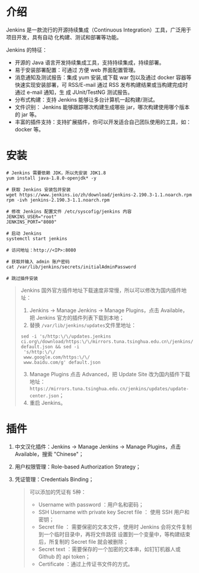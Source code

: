 # 介绍

Jenkins  是一款流行的开源持续集成（Continuous Integration）工具，广泛用于项目开发，具有自动 化构建、测试和部署等功能。

Jenkins 的特征： 

- 开源的 Java 语言开发持续集成工具，支持持续集成，持续部署。 
- 易于安装部署配置：可通过 方便 web 界面配置管理。 
- 消息通知及测试报告：集成 yum 安装,或下载 war 包以及通过 docker 容器等快速实现安装部署，可 RSS/E-mail 通过 RSS 发布构建结果或当构建完成时通过 e-mail 通知，生 成 JUnit/TestNG 测试报告。
- 分布式构建：支持 Jenkins 能够让多台计算机一起构建/测试。  
- 文件识别： Jenkins 能够跟踪哪次构建生成哪些 jar，哪次构建使用哪个版本的 jar 等。 
- 丰富的插件支持：支持扩展插件，你可以开发适合自己团队使用的工具，如：docker 等。

# 安装

```shell
# Jenkins 需要依赖 JDK，所以先安装 JDK1.8
yum install java-1.8.0-openjdk* -y
 
# 获取 Jenkins 安装包并安装
wget https://www.jenkins.io/zh/download/jenkins-2.190.3-1.1.noarch.rpm
rpm -ivh jenkins-2.190.3-1.1.noarch.rpm

# 修改 Jenkins 配置文件 /etc/syscofig/jenkins 内容
JENKINS_USER="root"
JENKINS_PORT="8080"

# 启动 Jenkins
systemctl start jenkins

# 访问地址：http://<IP>:8080

# 获取并输入 admin 账户密码
cat /var/lib/jenkins/secrets/initialAdminPassword

# 跳过插件安装
```

> Jenkins 国外官方插件地址下载速度非常慢，所以可以修改为国内插件地址：
>
> 1. Jenkins -> Manage Jenkins -> Manage Plugins，点击 Available，把 Jenkins 官方的插件列表下载到本地；
> 2. 替换 `/var/lib/jenkins/updates`文件里地址：
>
> ```shell
> sed -i 's/http:\/\/updates.jenkins
> ci.org\/download/https:\/\/mirrors.tuna.tsinghua.edu.cn\/jenkins/g' default.json && sed -i
>  's/http:\/\/
>  www.google.com/https:\/\/
>  www.baidu.com/g' default.json
> ```
>
> 3. Manage Plugins 点击 Advanced，把 Update Site 改为国内插件下载地址：`https://mirrors.tuna.tsinghua.edu.cn/jenkins/updates/update-center.json`；
> 4. 重启 Jenkins。

# 插件

1. 中文汉化插件：Jenkins -> Manage Jenkins -> Manage Plugins，点击 Available，搜索 "Chinese"；

2. 用户权限管理：Role-based Authorization Strategy；

3. 凭证管理：Credentials Binding；

   > 可以添加的凭证有 5种：
   >
   > - Username with password ：用户名和密码；
   > - SSH Username with private key Secret file ： 使用 SSH 用户和密钥；
   > - Secret file ： 需要保密的文本文件，使用时 Jenkins 会将文件复制到一个临时目录中，再将文件路径 设置到一个变量中，等构建结束后，所复制的 Secret file 就会被删除；
   > - Secret text ：需要保存的一个加密的文本串，如钉钉机器人或 Github 的 api token；
   > - Certificate ：通过上传证书文件的方式。